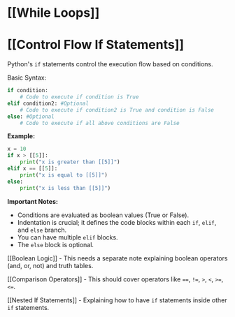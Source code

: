 # [[While Loops]]
# [[Control Flow If Statements]] 
Python's `if` statements control the execution flow based on conditions.

Basic Syntax:

```python
if condition:
    # Code to execute if condition is True
elif condition2: #Optional
    # Code to execute if condition2 is True and condition is False
else: #Optional
    # Code to execute if all above conditions are False

```

**Example:**

```python
x = 10
if x > [[5]]:
    print("x is greater than [[5]]")
elif x == [[5]]:
    print("x is equal to [[5]]")
else:
    print("x is less than [[5]]")

```

**Important Notes:**

* Conditions are evaluated as boolean values (True or False).
* Indentation is crucial; it defines the code blocks within each `if`, `elif`, and `else` branch.
* You can have multiple `elif` blocks.
* The `else` block is optional.


[[Boolean Logic]]  -  This needs a separate note explaining boolean operators (and, or, not) and truth tables.

[[Comparison Operators]] - This should cover operators like `==`, `!=`, `>`, `<`, `>=`, `<=`.

[[Nested If Statements]] -  Explaining how to have `if` statements inside other `if` statements.
